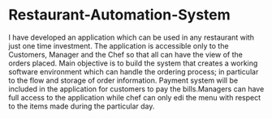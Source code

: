 # Restaurant-Automation-System
I have developed an application which can be used in any restaurant with just one time investment. The application is accessible only to the Customers, Manager and the Chef so that all can have the view of the orders placed. Main objective is to build the system that creates a working software environment which can handle the ordering process; in particular to the flow and storage of order information. Payment system will be included in the application for customers to pay the bills.Managers can have full access to the application while chef can only edi the menu with respect to the items made during the particular day. 
